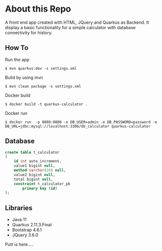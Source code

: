 # About this Repo

A front end app created with HTML, JQuery and Quarkus as Backend. It display a basic functionality for a simple calculator with database connectivity for history.

How To
------------

Run the app
 ```
 $ mvn quarkus:dev -s settings.xml
 ```

Build by using mvn
 ```
 $ mvn clean package -s settings.xml
 ```

Docker build
 ```
 $ docker build -t quarkus-calculator .
 ```

Docker run 
 ```
 $ docker run  -p 8080:8080 -e DB_USER=admin -e DB_PASSWORD=password -e DB_URL=jdbc:mysql://localhost:3306/db_calculator quarkus-calculator
 ```

Database
-----------
```sql
create table t_calculator
(
	id int auto_increment,
	value1 bigint null,
	method varchar(20) null,
	value2 bigint null,
	total bigint null,
	constraint t_calculator_pk
		primary key (id)
);
```

Libraries
------------
- Java 11
- Quarkus 2.11.3.Final
- Bootstrap 4.6.1
- JQuery 3.6.0


Putt is here.....

